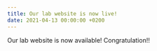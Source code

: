 ```yaml
---
title: Our lab website is now live!
date: 2021-04-13 00:00:00 +0200
---
```


Our lab website is now available!
Congratulation!!
